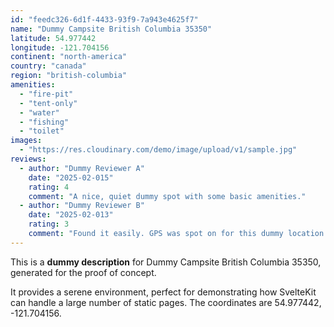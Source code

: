 ```yaml
---
id: "feedc326-6d1f-4433-93f9-7a943e4625f7"
name: "Dummy Campsite British Columbia 35350"
latitude: 54.977442
longitude: -121.704156
continent: "north-america"
country: "canada"
region: "british-columbia"
amenities:
  - "fire-pit"
  - "tent-only"
  - "water"
  - "fishing"
  - "toilet"
images:
  - "https://res.cloudinary.com/demo/image/upload/v1/sample.jpg"
reviews:
  - author: "Dummy Reviewer A"
    date: "2025-02-015"
    rating: 4
    comment: "A nice, quiet dummy spot with some basic amenities."
  - author: "Dummy Reviewer B"
    date: "2025-02-013"
    rating: 3
    comment: "Found it easily. GPS was spot on for this dummy location."
---
```


This is a **dummy description** for Dummy Campsite British Columbia 35350, generated for the proof of concept.

It provides a serene environment, perfect for demonstrating how SvelteKit can handle a large number of static pages. The coordinates are 54.977442, -121.704156.
